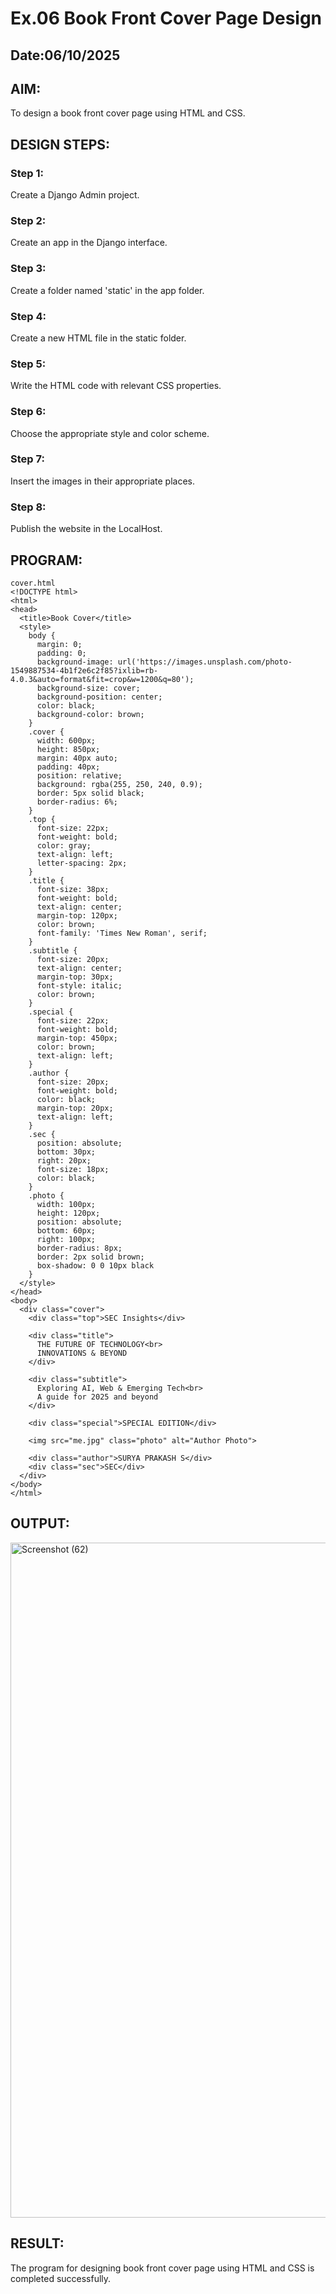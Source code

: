 # Ex.06 Book Front Cover Page Design
## Date:06/10/2025

## AIM:
To design a book front cover page using HTML and CSS.

## DESIGN STEPS:

### Step 1:
Create a Django Admin project.

### Step 2:
Create an app in the Django interface.

### Step 3:
Create a folder named 'static' in the app folder.

### Step 4:
Create a new HTML file in the static folder.

### Step 5:
Write the HTML code with relevant CSS properties.

### Step 6:
Choose the appropriate style and color scheme.

### Step 7:
Insert the images in their appropriate places.

### Step 8:
Publish the website in the LocalHost.

## PROGRAM:
```
cover.html
<!DOCTYPE html>
<html>
<head>
  <title>Book Cover</title>
  <style>
    body {
      margin: 0;
      padding: 0;
      background-image: url('https://images.unsplash.com/photo-1549887534-4b1f2e6c2f85?ixlib=rb-4.0.3&auto=format&fit=crop&w=1200&q=80');
      background-size: cover;
      background-position: center;
      color: black;
      background-color: brown;
    }
    .cover {
      width: 600px;
      height: 850px;
      margin: 40px auto;
      padding: 40px;
      position: relative;
      background: rgba(255, 250, 240, 0.9);
      border: 5px solid black;
      border-radius: 6%;
    }
    .top {
      font-size: 22px;
      font-weight: bold;
      color: gray;
      text-align: left;
      letter-spacing: 2px;
    }
    .title {
      font-size: 38px;
      font-weight: bold;
      text-align: center;
      margin-top: 120px;
      color: brown;
      font-family: 'Times New Roman', serif;
    }
    .subtitle {
      font-size: 20px;
      text-align: center;
      margin-top: 30px;
      font-style: italic;
      color: brown;
    }
    .special {
      font-size: 22px;
      font-weight: bold;
      margin-top: 450px;
      color: brown;
      text-align: left;
    }
    .author {
      font-size: 20px;
      font-weight: bold;
      color: black;
      margin-top: 20px;
      text-align: left;
    }
    .sec {
      position: absolute;
      bottom: 30px;
      right: 20px;
      font-size: 18px;
      color: black;
    }
    .photo {
      width: 100px;
      height: 120px;
      position: absolute;
      bottom: 60px;
      right: 100px;
      border-radius: 8px;
      border: 2px solid brown;
      box-shadow: 0 0 10px black
    }
  </style>
</head>
<body>
  <div class="cover">
    <div class="top">SEC Insights</div>
    
    <div class="title">
      THE FUTURE OF TECHNOLOGY<br>
      INNOVATIONS & BEYOND
    </div>
    
    <div class="subtitle">
      Exploring AI, Web & Emerging Tech<br>
      A guide for 2025 and beyond
    </div>
    
    <div class="special">SPECIAL EDITION</div>
    
    <img src="me.jpg" class="photo" alt="Author Photo">
    
    <div class="author">SURYA PRAKASH S</div>
    <div class="sec">SEC</div>
  </div>
</body>
</html>

```

## OUTPUT:
<img width="1920" height="1080" alt="Screenshot (62)" src="https://github.com/user-attachments/assets/cf490981-e51e-4fd1-b79e-c62ff4a12262" />



## RESULT:
The program for designing book front cover page using HTML and CSS is completed successfully.

